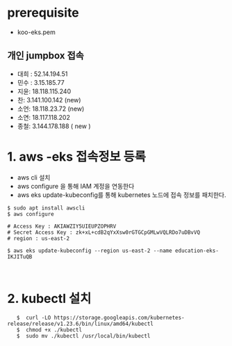 # prerequisite
- koo-eks.pem

## 개인 jumpbox 접속
- 대희 : 52.14.194.51
- 민수 : 3.15.185.77
- 지윤: 18.118.115.240
- 찬: 3.141.100.142 (new)
- 소언: 18.118.23.72 (new)
- 소연: 18.117.118.202
- 종철: 3.144.178.188 ( new )

# 1. aws -eks 접속정보 등록

- aws cli 설치
- aws configure 을 통해 IAM 계정을 연동한다
- aws eks update-kubeconfig를 통해 kubernetes 노드에 접속 정보를 패치한다.

```
$ sudo apt install awscli
$ aws configure

# Access Key : AKIAWZIY5UIEUPZOPHRV
# Secret Access Key : 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
# region : us-east-2

$ aws eks update-kubeconfig --region us-east-2 --name education-eks-IKJITuQB



```

# 2. kubectl 설치

```
   $  curl -LO https://storage.googleapis.com/kubernetes-release/release/v1.23.6/bin/linux/amd64/kubectl
   $  chmod +x ./kubectl
   $  sudo mv ./kubectl /usr/local/bin/kubectl
```


